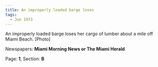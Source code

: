 ```yaml
---  
title: An improperly loaded barge loses  
tags:  
  - Jun 1973  
---  
```

  
An improperly loaded barge loses her cargo of lumber about a mile off Miami Beach. [Photo]  
  
Newspapers: **Miami Morning News or The Miami Herald**  
  
Page: **1**, Section: **B** 
